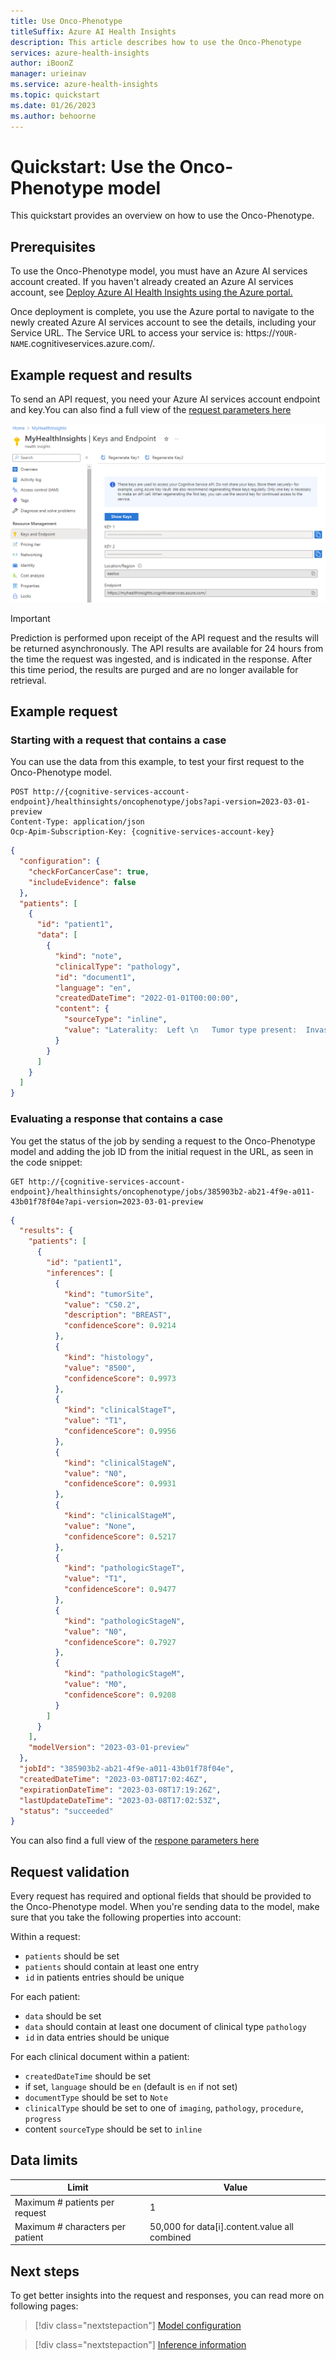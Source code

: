 ```yaml
---
title: Use Onco-Phenotype 
titleSuffix: Azure AI Health Insights
description: This article describes how to use the Onco-Phenotype
services: azure-health-insights
author: iBoonZ
manager: urieinav
ms.service: azure-health-insights
ms.topic: quickstart
ms.date: 01/26/2023
ms.author: behoorne
---
```



# Quickstart: Use the Onco-Phenotype model

This quickstart provides an overview on how to use the Onco-Phenotype.

## Prerequisites
To use the Onco-Phenotype model, you must have an Azure AI services account created. If you haven't already created an Azure AI services account, see [Deploy Azure AI Health Insights using the Azure portal.](../deploy-portal.md)

Once deployment is complete, you use the Azure portal to navigate to the newly created Azure AI services account to see the details, including your Service URL. The Service URL to access your service is: https://```YOUR-NAME```.cognitiveservices.azure.com/. 


## Example request and results

To send an API request, you need your Azure AI services account endpoint and key.You can also find a full view of the [request parameters here](/rest/api/cognitiveservices/healthinsights/onco-phenotype/create-job) 

![Screenshot of the Keys and Endpoints for the Onco-Phenotype.](../media/keys-and-endpoints.png) 

> [!IMPORTANT]
> Prediction is performed upon receipt of the API request and the results will be returned asynchronously. The API results are available for 24 hours from the time the request was ingested, and is indicated in the response. After this time period, the results are purged and are no longer available for retrieval.

## Example request

### Starting with a request that contains a case

You can use the data from this example, to test your first request to the Onco-Phenotype model.

```url
POST http://{cognitive-services-account-endpoint}/healthinsights/oncophenotype/jobs?api-version=2023-03-01-preview
Content-Type: application/json
Ocp-Apim-Subscription-Key: {cognitive-services-account-key}
```
```json
{
  "configuration": {
    "checkForCancerCase": true,
    "includeEvidence": false
  },
  "patients": [
    {
      "id": "patient1",
      "data": [
        {
          "kind": "note",
          "clinicalType": "pathology",
          "id": "document1",
          "language": "en",
          "createdDateTime": "2022-01-01T00:00:00",
          "content": {
            "sourceType": "inline",
            "value": "Laterality:  Left \n   Tumor type present:  Invasive duct carcinoma; duct carcinoma in situ \n   Tumor site:  Upper inner quadrant \n   Invasive carcinoma \n   Histologic type:  Ductal \n   Size of invasive component:  0.9 cm \n   Histologic Grade - Nottingham combined histologic score:  1 out of 3 \n   In situ carcinoma (DCIS) \n   Histologic type of DCIS:  Cribriform and solid \n   Necrosis in DCIS:  Yes \n   DCIS component of invasive carcinoma:  Extensive \n"
          }
        }
      ]
    }
  ]
}
```
### Evaluating a response that contains a case

You get the status of the job by sending a request to the Onco-Phenotype model and adding the job ID from the initial request in the URL, as seen in the code snippet:

```url 
GET http://{cognitive-services-account-endpoint}/healthinsights/oncophenotype/jobs/385903b2-ab21-4f9e-a011-43b01f78f04e?api-version=2023-03-01-preview
```

```json
{
  "results": {
    "patients": [
      {
        "id": "patient1",
        "inferences": [
          {
            "kind": "tumorSite",
            "value": "C50.2",
            "description": "BREAST",
            "confidenceScore": 0.9214
          },
          {
            "kind": "histology",
            "value": "8500",
            "confidenceScore": 0.9973
          },
          {
            "kind": "clinicalStageT",
            "value": "T1",
            "confidenceScore": 0.9956
          },
          {
            "kind": "clinicalStageN",
            "value": "N0",
            "confidenceScore": 0.9931
          },
          {
            "kind": "clinicalStageM",
            "value": "None",
            "confidenceScore": 0.5217
          },
          {
            "kind": "pathologicStageT",
            "value": "T1",
            "confidenceScore": 0.9477
          },
          {
            "kind": "pathologicStageN",
            "value": "N0",
            "confidenceScore": 0.7927
          },
          {
            "kind": "pathologicStageM",
            "value": "M0",
            "confidenceScore": 0.9208
          }
        ]
      }
    ],
    "modelVersion": "2023-03-01-preview"
  },
  "jobId": "385903b2-ab21-4f9e-a011-43b01f78f04e",
  "createdDateTime": "2023-03-08T17:02:46Z",
  "expirationDateTime": "2023-03-08T17:19:26Z",
  "lastUpdateDateTime": "2023-03-08T17:02:53Z",
  "status": "succeeded"
}
```

You can also find a full view of the [respone parameters here](/rest/api/cognitiveservices/healthinsights/onco-phenotype/get-job)


## Request validation

Every request has required and optional fields that should be provided to the Onco-Phenotype model.
When you're sending data to the model, make sure that you take the following properties into account:

Within a request:
- ```patients``` should be set
- ```patients``` should contain at least one entry
- ```id``` in patients entries should be unique

For each patient:
- ```data``` should be set
- ```data``` should contain at least one document of clinical type ```pathology```
- ```id```  in data entries should be unique

For each clinical document within a patient:
- ```createdDateTime``` should be set
- if set, ```language``` should be ```en``` (default is ```en``` if not set)
- ```documentType``` should be set to ```Note```
- ```clinicalType``` should be set to one of ```imaging```, ```pathology```, ```procedure```, ```progress```
- content ```sourceType``` should be set to ```inline```

## Data limits

| **Limit**  | **Value**  |
| ---------- | ----------- |
| Maximum # patients per request  | 1  |
| Maximum # characters per patient | 50,000 for data[i].content.value all combined |


## Next steps

To get better insights into the request and responses, you can read more on following pages:

>[!div class="nextstepaction"]
> [Model configuration](model-configuration.md) 

>[!div class="nextstepaction"]
> [Inference information](inferences.md) 
